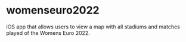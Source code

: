 # womenseuro2022
iOS app that allows users to view a map with all stadiums and matches played of the Womens Euro 2022.
